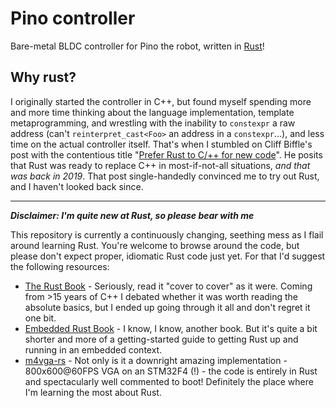 # Pino controller

Bare-metal BLDC controller for Pino the robot, written in
[Rust](https://www.rust-lang.org)!  

## Why rust?

I originally started the controller in C++, but found myself spending more and more time thinking about the language implementation, template metaprogramming, and wrestling with the inability to `constexpr` a raw address (can't `reinterpret_cast<Foo>` an address in a `constexpr`...), and less time on the actual controller itself. That's when I stumbled on Cliff Biffle's post with the contentious title "[Prefer Rust to C/++ for new code](http://cliffle.com/blog/prefer-rust/)". He posits that Rust was ready to replace C++ in most-if-not-all situations, _and that was back in 2019_. That post single-handedly convinced me to try out Rust, and I haven't looked back since.

-----

_**Disclaimer: I'm quite new at Rust, so please bear with me**_

This repository is currently a continuously changing, seething mess as I flail
around learning Rust. You're welcome to browse around the code, but please don't
expect proper, idiomatic Rust code just yet. For that I'd suggest the following
resources:

- [The Rust Book](https://doc.rust-lang.org/book/) - Seriously, read it "cover to cover" as it were. Coming from >15 years of C++ I debated whether it was worth reading the absolute basics, but I ended up going through it all and don't regret it one bit. 
- [Embedded Rust Book](https://docs.rust-embedded.org/book/start/registers.html) - I know, I know, another book. But it's quite a bit shorter and more of a getting-started guide to getting Rust up and running in an embedded context.
- [m4vga-rs](https://github.com/cbiffle/m4vga-rs) - Not only is it a downright amazing implementation - 800x600@60FPS VGA on an STM32F4 (!) - the code is entirely in Rust and spectacularly well commented to boot! Definitely the place where I'm learning the most about Rust. 